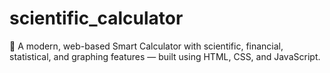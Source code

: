 # scientific_calculator
🔢 A modern, web-based Smart Calculator with scientific, financial, statistical, and graphing features — built using HTML, CSS, and JavaScript.
